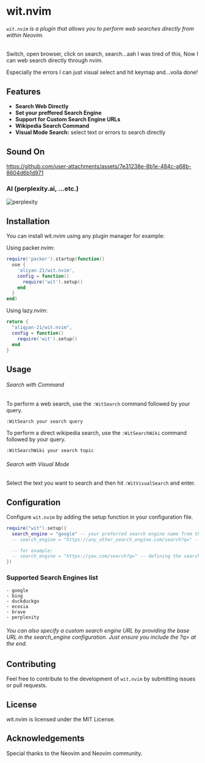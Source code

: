# wit.nvim

###### `wit.nvim` is a plugin that allows you to perform web searches directly from within Neovim.

Switch, open browser, click on search, search...aah I was tired of this, Now I can web search directly through nvim.

Especially the errors I can just visual select and hit keymap and...voila done!

## Features

- **Search Web Directly**
- **Set your preffered Search Engine**
- **Support for Custom Search Engine URLs**
- **Wikipedia Search Command**
- **Visual Mode Search:** select text or errors to search directly

## Sound On

https://github.com/user-attachments/assets/7e31238e-8b1e-484c-a68b-8604d6b1d971

### AI (perplexity.ai, ...etc.)

![perplexity](https://github.com/user-attachments/assets/45d96f0b-7074-40e9-a7f0-7a9ec117b724)

## Installation

You can install wit.nvim using any plugin manager for example:

Using packer.nvim:

```lua
require('packer').startup(function()
  use {
    'aliyan-21/wit.nvim',
    config = function()
      require('wit').setup()
    end
  }
end)
```

Using lazy.nvim:

```lua
return {
  "aliqyan-21/wit.nvim",
  config = function()
    require('wit').setup()
  end
}
```

## Usage

###### Search with Command

To perform a web search, use the `:WitSearch` command followed by your query.

```
:WitSearch your search query
```

To perform a direct wikipedia search, use the `:WitSearchWiki` command followed by your query.

```
:WitSearchWiki your search topic
```

###### Search with Visual Mode

Select the text you want to search and then hit `:WitVisualSearch` and enter.

## Configuration

Configure `wit.nvim` by adding the setup function in your configuration file.

```lua
require("wit").setup({
  search_engine = "google" -- your preferred search engine name from the list
  -- search_engine = "https://any_other_search_engine.com/search?q=" -- for any other search engine not in list you can define it's url directly

  -- for example:
  -- search_engine = "https://you.com/search?q=" -- defining the search url of you.com as it is not in the list
})
```

### Supported Search Engines list

    - google
    - bing
    - duckduckgo
    - ecosia
    - brave
    - perplexity

###### You can also specify a custom search engine URL by providing the base URL in the search_engine configuration. Just ensure you include the ?q= at the end.

## Contributing

Feel free to contribute to the development of `wit.nvim` by submitting issues or pull requests.

## License

wit.nvim is licensed under the MIT License.

## Acknowledgements

Special thanks to the Neovim and Neovim community.
